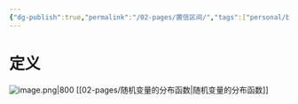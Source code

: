 ```yaml
---
{"dg-publish":true,"permalink":"/02-pages/置信区间/","tags":["personal/blog","概率论","概念"]}
---
```


# 定义
![image.png|800](https://yelanyanyu-img-bed.oss-cn-hangzhou.aliyuncs.com/img/blog/2024/06/20240623172140.png)
[[02-pages/随机变量的分布函数\|随机变量的分布函数]]
